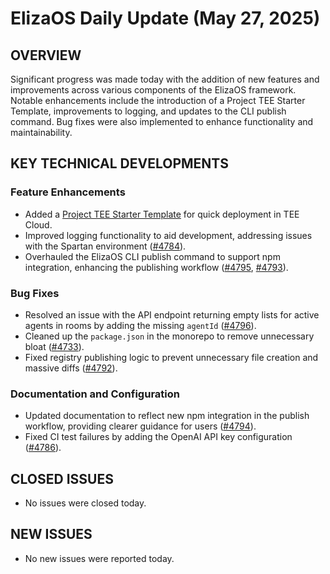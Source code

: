 # ElizaOS Daily Update (May 27, 2025)

## OVERVIEW 
Significant progress was made today with the addition of new features and improvements across various components of the ElizaOS framework. Notable enhancements include the introduction of a Project TEE Starter Template, improvements to logging, and updates to the CLI publish command. Bug fixes were also implemented to enhance functionality and maintainability.

## KEY TECHNICAL DEVELOPMENTS

### Feature Enhancements
- Added a [Project TEE Starter Template](https://github.com/elizaos/eliza/pull/4774) for quick deployment in TEE Cloud.
- Improved logging functionality to aid development, addressing issues with the Spartan environment ([#4784](https://github.com/elizaos/eliza/pull/4784)).
- Overhauled the ElizaOS CLI publish command to support npm integration, enhancing the publishing workflow ([#4795](https://github.com/elizaos/eliza/pull/4795), [#4793](https://github.com/elizaos/eliza/pull/4793)).

### Bug Fixes
- Resolved an issue with the API endpoint returning empty lists for active agents in rooms by adding the missing `agentId` ([#4796](https://github.com/elizaos/eliza/pull/4796)).
- Cleaned up the `package.json` in the monorepo to remove unnecessary bloat ([#4733](https://github.com/elizaos/eliza/pull/4733)).
- Fixed registry publishing logic to prevent unnecessary file creation and massive diffs ([#4792](https://github.com/elizaos/eliza/pull/4792)).

### Documentation and Configuration
- Updated documentation to reflect new npm integration in the publish workflow, providing clearer guidance for users ([#4794](https://github.com/elizaos/eliza/pull/4794)).
- Fixed CI test failures by adding the OpenAI API key configuration ([#4786](https://github.com/elizaos/eliza/pull/4786)).

## CLOSED ISSUES
- No issues were closed today.

## NEW ISSUES
- No new issues were reported today.